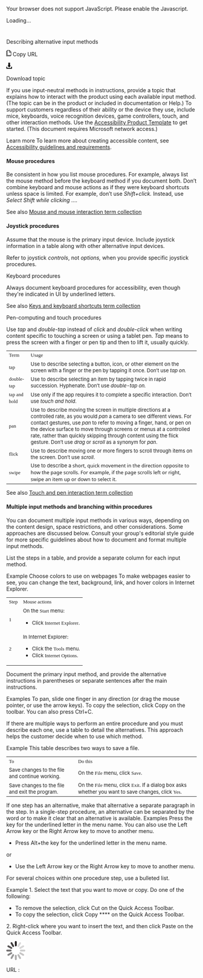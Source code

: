 Your browser does not support JavaScript. Please enable the Javascript.

Loading...

# 

Describing alternative input methods

![Copy URL](describing-alternative-input-methods_files/Copy.png)
Copy URL

![Download](describing-alternative-input-methods_files/Download.png)

Download topic

If
you use input-neutral methods in instructions, provide a topic
that explains how to interact with the product using each available
input method. (The topic can be in the product or included in
documentation or Help.) To support customers regardless of their
ability or the device they use, include mice, keyboards, voice
recognition devices, game controllers, touch, and other interaction
methods. Use the [Accessibility Product Template](http://enable/RelatedResources/Guidelines/Section_1_Accessibility_product_template.doc) to get started. (This document requires Microsoft network access.)

Learn more To learn more about creating accessible content, see [Accessibility guidelines and requirements](https://worldready.cloudapp.net/Styleguide/Read?id=2700&topicid=26589).

#### Mouse procedures

Be
consistent in how you list mouse procedures. For example,
always list the mouse method before the keyboard method if
you document both. Don’t combine keyboard and
mouse actions as if they were keyboard shortcuts unless space is
limited. For example, don’t use *Shift+click.* Instead, use *Select Shift while clicking ….*

See also [Mouse and mouse interaction term collection](https://worldready.cloudapp.net/Styleguide/Read?id=2700&topicid=29013)

#### Joystick procedures

Assume
that the mouse is the primary input device. Include joystick
information in a table along with other alternative input devices. 

Refer to joystick *controls*, not *options,* when you provide specific joystick procedures.

Keyboard procedures

Always document keyboard procedures for accessibility, even though they're indicated in UI by underlined letters.

See also [Keys and keyboard shortcuts term collection](https://worldready.cloudapp.net/Styleguide/Read?id=2700&topicid=27401) 

Pen-computing and touch procedures

Use *tap* and *double-tap* instead of *click* and *double-click* when writing content specific to touching a screen or using a tablet pen. *Tap* means to press the screen with a finger or pen tip and then to lift it, usually quickly.

<table>
<tbody>
<tr class="odd">
<td><span style="font-family:Segoe UI Semibold;font-size:small;">Term</span></td>
<td><span style="font-family:Segoe UI Semibold;font-size:small;">Usage</span></td>
</tr>
<tr class="even">
<td><div>
<span style="font-family:Segoe UI Semibold;font-size:small;">tap</span>
</div></td>
<td><div>
<span style="font-size:small;">Use to describe selecting a button, icon, or other element on the screen with a finger or the pen by tapping it once. Don’t use </span><em><span style="font-size:small;">tap on.</span></em>
</div></td>
</tr>
<tr class="odd">
<td><div>
<span style="font-family:Segoe UI Semibold;font-size:small;">double-tap</span>
</div></td>
<td><div>
<span style="font-size:small;">Use to describe selecting an item by tapping twice in rapid succession. Hyphenate. Don’t use </span><em><span style="font-size:small;">double-tap on.</span></em>
</div></td>
</tr>
<tr class="even">
<td><div>
<span style="font-family:Segoe UI Semibold;font-size:small;">tap and hold</span>
</div></td>
<td><div>
<span style="font-size:small;">Use only </span><span style="font-size:small;"><span style="font-size:small;">if the app requires it to complete a specific interaction. Don’t use </span><em>touch and hold</em><span style="font-size:small;">.</span></span>
</div></td>
</tr>
<tr class="odd">
<td><div>
<span style="font-family:Segoe UI Semibold;font-size:small;">pan</span>
</div></td>
<td><div>
<span style="font-size:small;">Use to describe moving the screen in multiple directions at a controlled rate, as you would </span><em><span style="font-size:small;">pan</span></em><span style="font-size:small;"> a camera to see different views. For contact gestures, use <em>pan</em> to refer to moving a finger, hand, or pen on the device surface to move through screens or menus at a controlled rate, rather than quickly skipping through content using the flick gesture. Don’t use </span><em><span style="font-size:small;">drag</span></em><span style="font-size:small;"> or </span><em><span style="font-size:small;">scroll</span></em><span style="font-size:small;"> as a synonym for </span><em><span style="font-size:small;">pan</span></em><span style="font-size:small;">.</span>
</div></td>
</tr>
<tr class="even">
<td><div>
<div>
<span style="font-family:Segoe UI Semibold;font-size:small;">flick</span>
</div>
</div></td>
<td><div>
<div>
<span style="font-size:small;">Use to describe moving one or more fingers to scroll through items on the screen. Don’t use </span><em><span style="font-size:small;">scroll</span></em><span style="font-size:small;">.</span>
</div>
</div></td>
</tr>
<tr class="odd">
<td><div>
<span style="font-family:Segoe UI Semibold;font-size:small;">swipe</span>
</div></td>
<td><div>
<span style="font-size:small;">Use to describe a</span><span style="font-family:Segoe UI;font-size:small;"> short, quick movement in the direction opposite to how the page scrolls. For example, if the page scrolls left or right, swipe an item up or down to select it. </span>
</div></td>
</tr>
</tbody>
</table>

See also [Touch and pen interaction term collection](https://worldready.cloudapp.net/Styleguide/Read?id=2700&topicid=29032)

#### Multiple input methods and branching within procedures

You can document multiple input methods in various
ways, depending on the content design, space restrictions, and
other considerations. Some approaches are discussed below. Consult your group's editorial style guide for more specific guidelines about how to document and format multiple input methods.

List the steps in a table, and provide a separate column for each input method. 

Example
Choose colors to use on webpages
To make webpages easier to see, you can change the text, background, link, and hover colors in Internet Explorer.

<table>
<tbody>
<tr class="odd">
<td><span style="font-family:Segoe UI Semibold;font-size:small;">Step</span></td>
<td><div style="text-align:left;" data-align="center">
<span style="font-family:Segoe UI Semibold;font-size:small;">Mouse actions </span>
</div></td>
</tr>
<tr class="even">
<td><div>
<span style="font-family:Segoe UI Semibold;font-size:small;">1</span>
</div></td>
<td><div>
<div>
<span style="font-size:small;">On the </span><span style="font-family:Segoe UI Semibold;font-size:small;">Start</span><span style="font-size:small;"> menu: </span>
</div>
<ul>
<li><span style="font-size:small;">Click </span><span style="font-family:Segoe UI Semibold;font-size:small;">Internet Explorer</span><span style="font-family:Segoe UI;font-size:small;">.</span></li>
</ul>
</div></td>
</tr>
<tr class="odd">
<td><div>
<span style="font-family:Segoe UI Semibold;font-size:small;">2</span>
</div></td>
<td><div>
<span style="font-size:small;">In Internet Explorer:</span>
</div>
<ul>
<li><span style="font-size:small;">Click the </span><span style="font-family:Segoe UI Semibold;font-size:small;">Tools</span> <span style="font-size:small;">menu.</span></li>
<li><span style="font-size:small;">Click </span><span style="font-family:Segoe UI Semibold;font-size:small;">Internet Options</span><span style="font-family:Segoe UI;font-size:small;">.</span></li>
</ul></td>
</tr>
</tbody>
</table>

Document the primary input method, and provide the alternative instructions in parentheses or separate sentences after the main instructions. 

Examples
To pan, slide one finger in any direction (or drag the mouse pointer, or use the arrow keys).
To copy the selection, click Copy on the toolbar. You can also press Ctrl+C.

If there are multiple ways to perform an entire procedure and you must describe each one, use a table to detail the alternatives. This approach helps the customer decide when to use which method.

Example This table describes two ways to save a file.

<table>
<tbody>
<tr class="odd">
<td><span style="font-family:Segoe UI Semibold;font-size:small;">To</span></td>
<td><span style="font-family:Segoe UI Semibold;font-size:small;">Do this</span></td>
</tr>
<tr class="even">
<td><div>
<div>
<span style="font-size:small;">Save changes to the file and continue working.</span>
</div>
</div></td>
<td><div>
<div>
<span style="font-size:small;">On the </span><span style="font-family:Segoe UI Semibold;font-size:small;">File</span><span style="font-size:small;"> menu, click </span><span style="font-family:Segoe UI Semibold;font-size:small;">Save</span><span style="font-size:small;">.</span>
</div>
</div></td>
</tr>
<tr class="odd">
<td><div>
<div>
<span style="font-size:small;">Save changes to the file and exit the program.</span>
</div>
</div></td>
<td><div>
<span style="font-size:small;">On the </span><span style="font-family:Segoe UI Semibold;font-size:small;">File</span><span style="font-size:small;"> menu, click </span><span style="font-family:Segoe UI Semibold;font-size:small;">Exit</span><span style="font-size:small;">. If a dialog box asks whether you want to save changes, click </span><span style="font-family:Segoe UI Semibold;font-size:small;">Yes</span><span style="font-size:small;">.</span>
</div></td>
</tr>
</tbody>
</table>

If one step has an alternative, make
that alternative a separate paragraph in the step. In a
single-step procedure, an alternative can be separated by the word *or* to make it clear that an alternative is available.
Examples
Press
the key for the underlined letter in the menu name. You can also use
the Left Arrow key or the Right Arrow key to move to another menu.

  - Press Alt+the key for the underlined letter in the menu name. 

or 

  - Use the Left Arrow key or the Right Arrow key to move to another menu. 

For several choices within one procedure step, use a bulleted list.  

Example
1\. Select the text that you want to move or copy.
 Do one of the following:

  - To remove the selection, click Cut on the Quick Access Toolbar.
  - To copy the selection, click Copy **** on the Quick Access Toolbar. 

2\. Right-click where you want to insert the text, and then click Paste on the Quick Access Toolbar. 

![In progress](describing-alternative-input-methods_files/activity-large.gif)

URL :
